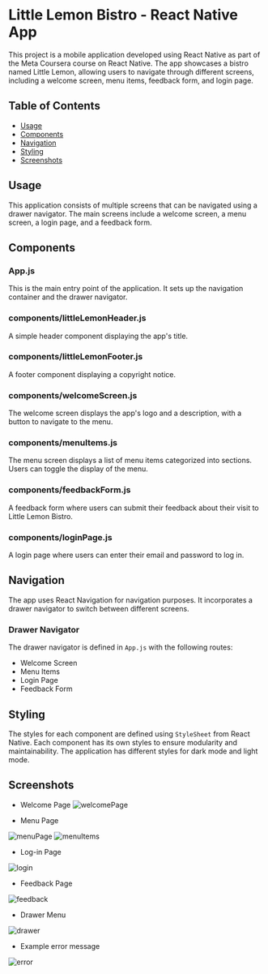# Little Lemon Bistro - React Native App

This project is a mobile application developed using React Native as part of the Meta Coursera course on React Native. The app showcases a bistro named Little Lemon, allowing users to navigate through different screens, including a welcome screen, menu items, feedback form, and login page.

## Table of Contents

- [Usage](#usage)
- [Components](#components)
- [Navigation](#navigation)
- [Styling](#styling)
- [Screenshots](#Screenshots)

## Usage

This application consists of multiple screens that can be navigated using a drawer navigator. The main screens include a welcome screen, a menu screen, a login page, and a feedback form.


## Components

### App.js

This is the main entry point of the application. It sets up the navigation container and the drawer navigator.

### components/littleLemonHeader.js

A simple header component displaying the app's title.

### components/littleLemonFooter.js

A footer component displaying a copyright notice.

### components/welcomeScreen.js

The welcome screen displays the app's logo and a description, with a button to navigate to the menu.

### components/menuItems.js

The menu screen displays a list of menu items categorized into sections. Users can toggle the display of the menu.

### components/feedbackForm.js

A feedback form where users can submit their feedback about their visit to Little Lemon Bistro.

### components/loginPage.js

A login page where users can enter their email and password to log in.

## Navigation

The app uses React Navigation for navigation purposes. It incorporates a drawer navigator to switch between different screens.

### Drawer Navigator

The drawer navigator is defined in `App.js` with the following routes:
- Welcome Screen
- Menu Items
- Login Page
- Feedback Form

## Styling

The styles for each component are defined using `StyleSheet` from React Native. Each component has its own styles to ensure modularity and maintainability. The application has different styles for dark mode and light mode.

## Screenshots

- Welcome Page
![welcomePage](./screenshots/welcome-page.PNG)

- Menu Page

![menuPage](./screenshots/menu-front.PNG)
![menuItems](./screenshots/menu-page.PNG)

- Log-in Page

![login](./screenshots/login-page.jpeg)

- Feedback Page

![feedback](./screenshots/feedback-page.PNG)

- Drawer Menu

![drawer](./screenshots/drawer.PNG)

- Example error message

![error](./screenshots/error-alert.PNG)
